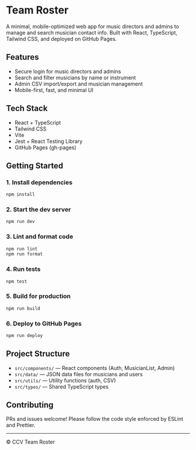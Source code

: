# Team Roster

A minimal, mobile-optimized web app for music directors and admins to manage and search musician contact info. Built with React, TypeScript, Tailwind CSS, and deployed on GitHub Pages.

## Features

* Secure login for music directors and admins
* Search and filter musicians by name or instrument
* Admin CSV import/export and musician management
* Mobile-first, fast, and minimal UI

## Tech Stack

* React + TypeScript
* Tailwind CSS
* Vite
* Jest + React Testing Library
* GitHub Pages (gh-pages)

## Getting Started

### 1. Install dependencies

```bash
npm install
```

### 2. Start the dev server

```bash
npm run dev
```

### 3. Lint and format code

```bash
npm run lint
npm run format
```

### 4. Run tests

```bash
npm test
```

### 5. Build for production

```bash
npm run build
```

### 6. Deploy to GitHub Pages

```bash
npm run deploy
```

## Project Structure

* `src/components/` — React components (Auth, MusicianList, Admin)
* `src/data/` — JSON data files for musicians and users
* `src/utils/` — Utility functions (auth, CSV)
* `src/types/` — Shared TypeScript types

## Contributing

PRs and issues welcome! Please follow the code style enforced by ESLint and Prettier.

---

© CCV Team Roster
